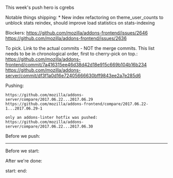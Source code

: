 This week's push hero is cgrebs

Notable things shipping:
    * New index refactoring on theme_user_counts to unblock stats reindex, should improve load statistics on stats-indexing


Blockers:
    https://github.com/mozilla/addons-frontend/issues/2646
    https://github.com/mozilla/addons-frontend/issues/2636


To pick.  Link to the actual commits - NOT the merge commits.  This list needs
to be in chronological order, first to cherry-pick on top.:
    https://github.com/mozilla/addons-frontend/commit/7a416315ee46d38d42d18e915c669b104b16b234
    https://github.com/mozilla/addons-server/commit/df3f1a0d16e72405666630bff9843ee2a7e285d6


Pushing:

    https://github.com/mozilla/addons-server/compare/2017.06.22...2017.06.29
    https://github.com/mozilla/addons-frontend/compare/2017.06.22-1...2017.06.29-1

    only an addons-linter hotfix was pushed:
    https://github.com/mozilla/addons-server/compare/2017.06.22...2017.06.30

Before we push:

-------------------------------------------------------------------------------
Before we start:


After we're done:


start:
end:
